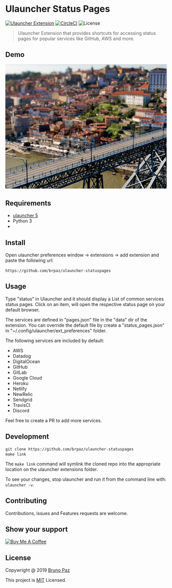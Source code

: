 # Ulauncher Status Pages

[![Ulauncher Extension](https://img.shields.io/badge/Ulauncher-Extension-green.svg?style=for-the-badge)](https://ext.ulauncher.io/-/github-brpaz-ulauncher-statuspages)
[![CircleCI](https://img.shields.io/circleci/build/github/brpaz/ulauncher-statuspages.svg?style=for-the-badge)](https://circleci.com/gh/brpaz/ulauncher-statuspages)
![License](https://img.shields.io/github/license/brpaz/ulauncher-statuspages.svg?style=for-the-badge)

> Ulauncher Extension that provides shortcuts for accessing status pages for popular services like GitHub, AWS and more.

## Demo

![demo](demo.gif)

## Requirements

* [ulauncher 5](https://ulauncher.io/)
* Python 3
*
## Install

Open ulauncher preferences window -> extensions -> add extension and paste the following url:

```https://github.com/brpaz/ulauncher-statuspages```

## Usage

Type "status" in Ulauncher and it should display a List of common services status pages. Click on an item, will open the respective status page on your default browser.

The services are defined in "pages.json" file in the "data" dir of the extension. You can override the default file by create a "status_pages.json" in "~/.config/ulauncher/ext_preferences" folder.

The following services are included by default:

* AWS
* Datadog
* DigitalOcean
* GitHub
* GitLab
* Google Cloud
* Heroku
* Netlify
* NewRelic
* Sendgrid
* TravisCI
* Discord

Feel free to create a PR to add more services.


## Development

```
git clone https://github.com/brpaz/ulauncher-statuspages
make link
```

The `make link` command will symlink the cloned repo into the appropriate location on the ulauncher extensions folder.

To see your changes, stop ulauncher and run it from the command line with: `ulauncher -v`.

## Contributing

Contributions, issues and Features requests are welcome.

## Show your support

<a href="https://www.buymeacoffee.com/Z1Bu6asGV" target="_blank"><img src="https://www.buymeacoffee.com/assets/img/custom_images/orange_img.png" alt="Buy Me A Coffee" style="height: 41px !important;width: 174px !important;box-shadow: 0px 3px 2px 0px rgba(190, 190, 190, 0.5) !important;-webkit-box-shadow: 0px 3px 2px 0px rgba(190, 190, 190, 0.5) !important;" ></a>


## License

Copywright @ 2019 [Bruno Paz](https://github.com/brpaz)

This project is [MIT](LLICENSE) Licensed.
